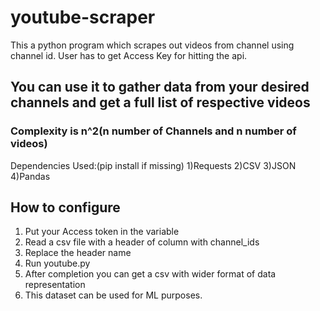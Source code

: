 # youtube-scraper
This a python program which scrapes out videos from channel using channel id. User has to get Access Key for hitting the api.

## You can use it to gather data from your desired channels and get a full list of respective videos
### Complexity is n^2(n number of Channels and n number of videos)

Dependencies Used:(pip install if missing)
1)Requests
2)CSV
3)JSON
4)Pandas


## How to configure
1) Put your Access token in the variable
2) Read a csv file with a header of column with channel_ids
3) Replace the header name 
4) Run youtube.py
5) After completion you can get a csv with wider format of data representation
6) This dataset can be used for ML purposes.

